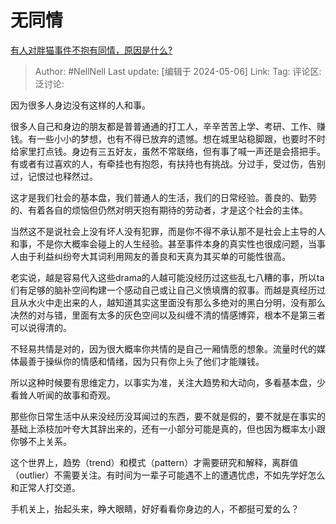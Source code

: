 # 无同情

[有人对胖猫事件不抱有同情，原因是什么?](https://www.zhihu.com/question/655053702/answer/3488886732)

> Author: #NellNell
> Last update: [编辑于 2024-05-06]
> Link:
> Tag:
> 评论区:
> 泛讨论:

因为很多人身边没有这样的人和事。

很多人自己和身边的朋友都是普普通通的打工人，辛辛苦苦上学、考研、工作、赚钱。有一些小小的梦想，也有不得已放弃的遗憾。想在城里站稳脚跟，也要时不时给家里打点钱。身边有三五好友，虽然不常联络，但有事了喊一声还是会搭把手。有或者有过喜欢的人，有牵挂也有抱怨，有扶持也有挑战。分过手，受过伤，告别过，记恨过也释然过。

这才是我们社会的基本盘，我们普通人的生活，我们的日常经验。善良的、勤劳的、有着各自的烦恼但仍然对明天抱有期待的劳动者，才是这个社会的主体。

当然这不是说社会上没有坏人没有犯罪，而是你不得不承认那不是社会上主导的人和事，不是你大概率会碰上的人生经验。甚至事件本身的真实性也很成问题，当事人由于利益纠纷夸大其词利用网友的善良和天真为其买单的可能性很高。

老实说，越是容易代入这些drama的人越可能没经历过这些乱七八糟的事，所以ta们有足够的脑补空间构建一个感动自己或让自己义愤填膺的叙事。而越是真经历过且从水火中走出来的人，越知道其实这里面没有那么多绝对的黑白分明，没有那么决然的对与错，里面有太多的灰色空间以及纠缠不清的情感博弈，根本不是第三者可以说得清的。

不轻易共情是对的，因为很大概率你共情的是自己一厢情愿的想象。流量时代的媒体最善于操纵你的情感和情绪，因为只有你上头了他们才能赚钱。

所以这种时候要有思维定力，以事实为准，关注大趋势和大动向，多看基本盘，少看耸人听闻的故事和奇观。

那些你日常生活中从来没经历没耳闻过的东西，要不就是假的，要不就是在事实的基础上添枝加叶夸大其辞出来的，还有一小部分可能是真的，但也因为概率太小跟你够不上关系。

这个世界上，趋势（trend）和模式（pattern）才需要研究和解释，离群值（outlier）不需要关注。有时间为一辈子可能遇不上的遭遇忧虑，不如先学好怎么和正常人打交道。

手机关上，抬起头来，睁大眼睛，好好看看你身边的人，不都挺可爱的么？
